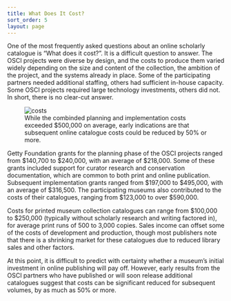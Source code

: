 ```yaml
---
title: What Does It Cost?
sort_order: 5
layout: page
---
```

One of the most frequently asked questions about an online scholarly catalogue is “What does it cost?”. It is a difficult question to answer. The OSCI projects were diverse by design, and the costs to produce them varied widely depending on the size and content of the collection, the ambition of the project, and the systems already in place. Some of the participating partners needed additional staffing, others had sufficient in-house capacity. Some OSCI projects required large technology investments, others did not. In short, there is no clear-cut answer.

<figure class="inline-figure" markdown="0">
  <img src="/assets/images/costchart.png" alt="costs" />
  <figcaption>While the combinded planning and implementation costs exceeded $500,000 on average, early indications are that subsequent online catalogue costs could be reduced by 50% or more.</figcaption>
</figure>

Getty Foundation grants for the planning phase of the OSCI projects ranged from $140,700 to $240,000, with an average of $218,000. Some of these grants included support for curator research and conservation documentation, which are common to both print and online publication. Subsequent implementation grants ranged from $197,000 to $495,000, with an average of $316,500. The participating museums also contributed to the costs of their catalogues, ranging from $123,000 to over $590,000.

Costs for printed museum collection catalogues can range from $100,000 to $250,000 (typically without scholarly research and writing factored in), for average print runs of 500 to 3,000 copies. Sales income can offset some of the costs of development and production, though most publishers note that there is a shrinking market for these catalogues due to reduced library sales and other factors.

At this point, it is difficult to predict with certainty whether a museum’s initial investment in online publishing will pay off. However, early results from the OSCI partners who have published or will soon release additional catalogues suggest that costs can be significant reduced for subsequent volumes, by as much as 50% or more.
